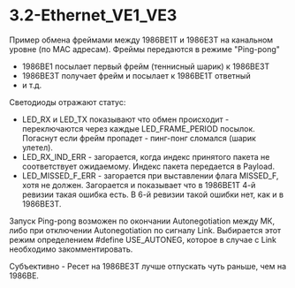 # 3.2-Ethernet_VE1_VE3

Пример обмена фреймами между 1986ВЕ1Т и 1986Е3Т на канальном уровне (по МАС адресам).
Фреймы передаются в режиме "Ping-pong"
  - 1986ВЕ1 посылает первый фрейм (теннисный шарик) к 1986ВЕ3Т
  - 1986ВЕ3Т получает фрейм и посылает к 1986ВЕ1Т ответный
  - и т.д.
  
Светодиоды отражают статус:
  - LED_RX и LED_TX показывают что обмен происходит - переключаются через каждые LED_FRAME_PERIOD посылок. Погаснут если фрейм пропадет - пинг-понг сломался (шарик улетел).
  - LED_RX_IND_ERR - загорается, когда индекс принятого пакета не соответствует ожидаемому. Индекс пакета передается в Payload.
  - LED_MISSED_F_ERR - загорается при выставлении флага MISSED_F, хотя не должен. Загорается и показывает что в 1986ВЕ1Т 4-й ревизии такая ошибка есть. В 6-й ревизии такой ошибки нет, как и в 1986ВЕ3Т.

Запуск Ping-pong возможен по окончании Autonegotiation между МК, либо при отключении Autonegotiation по сигналу Link. Выбирается этот режим определением #define USE_AUTONEG, которое в случае с Link необходимо закомментировать.

Субъективно - Ресет на 1986ВЕ3Т лучше отпускать чуть раньше, чем на 1986ВЕ.
  
  
